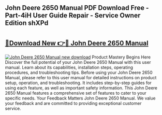 ## John Deere 2650 Manual PDF Download Free - Part-4iH User Guide Repair - Service Owner Edition shXPd

# <h2><a href="http://bc92408.oget.top/?id=John+Deere+2650+Manual">🔗Download New 👉🔴 John Deere 2650 Manual</a></h2>

[![John Deere 2650 Manual new download](https://i.imgur.com/5g1atiW.png)](http://bc92408.oget.top/?id=John+Deere+2650+Manual)
Product Mastery Begins Here Discover the full potential of your John Deere 2650 Manual with this user manual. Learn about its capabilities, installation steps, operating procedures, and troubleshooting tips. Before using your John Deere 2650 Manual, please refer to this user manual for detailed instructions on product setup, operation, and troubleshooting. It includes step-by-step guides for using each feature, as well as important safety information. This John Deere 2650 Manual features a comprehensive set of features to cater to your specific needs. Your Feedback Matters John Deere 2650 Manual. We value your feedback and are committed to providing exceptional customer service.
